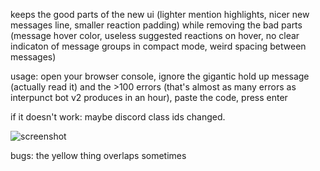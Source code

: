 keeps the good parts of the new ui (lighter mention highlights, nicer new messages line, smaller reaction padding) while removing the bad parts (message hover color, useless suggested reactions on hover, no clear indicaton of message groups in compact mode, weird spacing between messages)

usage: open your browser console, ignore the gigantic hold up message (actually read it) and the >100 errors (that's almost as many errors as interpunct bot v2 produces in an hour), paste the code, press enter

if it doesn't work: maybe discord class ids changed.

![screenshot](https://i.imgur.com/peK42Cz.png)

bugs: the yellow thing overlaps sometimes
